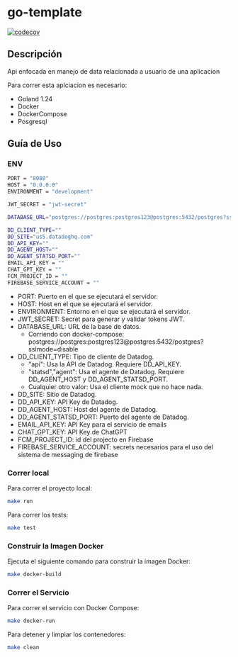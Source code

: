 # go-template

[![codecov](https://codecov.io/gh/Ingenieria-de-Software-2-Gupo-14/user-api/graph/badge.svg?token=E1LZ14J5QR)](https://codecov.io/gh/Ingenieria-de-Software-2-Gupo-14/user-api)

## Descripción

Api enfocada en manejo de data relacionada a usuario de una aplicacion 

Para correr esta aplciacion es necesario:

- Goland 1.24
- Docker
- DockerCompose
- Posgresql


## Guía de Uso

### ENV

```bash
PORT = "8080"
HOST = "0.0.0.0"
ENVIRONMENT = "development"

JWT_SECRET = "jwt-secret"

DATABASE_URL="postgres://postgres:postgres123@postgres:5432/postgres?sslmode=disable"

DD_CLIENT_TYPE=""
DD_SITE="us5.datadoghq.com"
DD_API_KEY=""
DD_AGENT_HOST=""
DD_AGENT_STATSD_PORT=""
EMAIL_API_KEY = ""
CHAT_GPT_KEY = ""
FCM_PROJECT_ID = ""
FIREBASE_SERVICE_ACCOUNT = ""
```

- PORT: Puerto en el que se ejecutará el servidor.
- HOST: Host en el que se ejecutará el servidor.
- ENVIRONMENT: Entorno en el que se ejecutará el servidor.
- JWT_SECRET: Secret para generar y validar tokens JWT.
- DATABASE_URL: URL de la base de datos.
  - Corriendo con docker-compose: postgres://postgres:postgres123@postgres:5432/postgres?sslmode=disable
- DD_CLIENT_TYPE: Tipo de cliente de Datadog.
  - "api": Usa la API de Datadog. Requiere DD_API_KEY.
  - "statsd","agent": Usa el agente de Datadog. Requiere DD_AGENT_HOST y DD_AGENT_STATSD_PORT.
  - Cualquier otro valor: Usa el cliente mock que no hace nada.
- DD_SITE: Sitio de Datadog.
- DD_API_KEY: API Key de Datadog.
- DD_AGENT_HOST: Host del agente de Datadog.
- DD_AGENT_STATSD_PORT: Puerto del agente de Datadog.
- EMAIL_API_KEY: API Key para el servicio de emails
- CHAT_GPT_KEY: API Key de ChatGPT
- FCM_PROJECT_ID: id del projecto en Firebase
- FIREBASE_SERVICE_ACCOUNT: secrets necesarios para el uso del sistema de messaging de firebase

### Correr local

Para correr el proyecto local:
```bash
make run
```

Para correr los tests:
```bash
make test
```

### Construir la Imagen Docker
Ejecuta el siguiente comando para construir la imagen Docker:
```bash
make docker-build
```

### Correr el Servicio
Para correr el servicio con Docker Compose:
```bash
make docker-run
```

Para detener y limpiar los contenedores:
```bash
make clean
```
